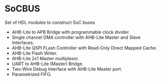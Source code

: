 # SoCBUS
Set of HDL modules to construct SoC buses
- AHB-Lite to APB Bridge with programmable clock divider.
- Single channel DMA controller with AHB-Lite Master and Slave Interfaces.
- AHB-Lite QSPI FLash Controller with Read-Only Direct Mapped Cache. 
- AHB-Lite Flash Writer.
- AHB-Lite 2x1 Master multiplexor.
- UART to AHB-Lite (Master) Bridge.
- Two-Wire Debug Interface with AHB-Lite Master port.
- Parametrized FIFO.
